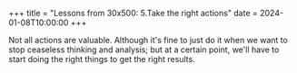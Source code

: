 +++
title = "Lessons from 30x500: 5.Take the right actions"
date = 2024-01-08T10:00:00
+++

Not all actions are valuable. Although it's fine to just do it when we want to stop ceaseless thinking and analysis; but at a certain point, we'll have to start doing the right things to get the right results.